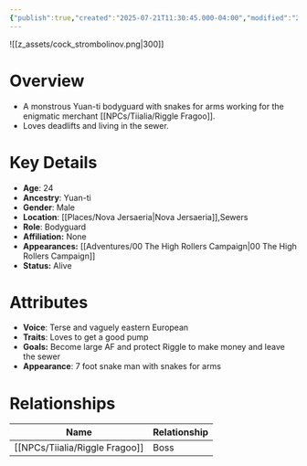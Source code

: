 ```yaml
---
{"publish":true,"created":"2025-07-21T11:30:45.000-04:00","modified":"2025-10-17T10:24:38.700-04:00","published":"2025-10-17T10:24:38.700-04:00","cssclasses":"","Age":"24","Ancestry":["Yuan-ti"],"Gender":"Male","Location":["[[Nova Jersaeria]]","Sewers"],"Role":["Bodyguard"],"Affiliation":["None"],"Appearances":["[[00 The High Rollers Campaign]]"],"Status":"Alive"}
---
```


![[z_assets/cock_strombolinov.png|300]]

# Overview
- A monstrous Yuan-ti bodyguard with snakes for arms working for the enigmatic merchant [[NPCs/Tiialia/Riggle Fragoo]]. 
- Loves deadlifts and living in the sewer.

# Key Details
- **Age**: 24
- **Ancestry**: Yuan-ti
- **Gender**: Male
- **Location**: [[Places/Nova Jersaeria\|Nova Jersaeria]],Sewers
- **Role**: Bodyguard
- **Affiliation:** None
- **Appearances:** [[Adventures/00 The High Rollers Campaign\|00 The High Rollers Campaign]]
- **Status:** Alive

# Attributes
- **Voice**: Terse and vaguely eastern European
- **Traits**: Loves to get a good pump
- **Goals:** Become large AF and protect Riggle to make money and leave the sewer
- **Appearance**: 7 foot snake man with snakes for arms

# Relationships

| Name              | Relationship |
| ----------------- | ------------ |
| [[NPCs/Tiialia/Riggle Fragoo]] | Boss         |
